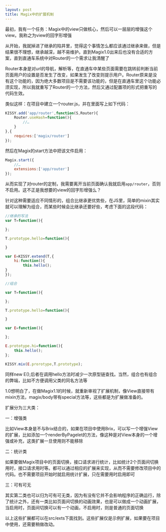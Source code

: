```yaml
---
layout: post
title: Magix中的扩展机制
---
```


最初，我有一个任务：Magix中的view只做核心，然后可以一层层的增强这个view。我称之为view的回字形增强

从开始，我就掉进了继承的陷井里，觉得这个事情怎么都应该通过继承来做，但是结果很不理想，继承越深，越不易维护。直到Magix1.0出来后也没有合适的方案，直到直通车系统中对Router的一个需求让我清醒了

Router本身是对url的导航，解析等，在直通车中某些页面需要在跳转前判断当前页面用户的设置是否发生了改变，如果发生了改变则提示用户。Router原来是没有这个功能的，因为绝大多数项目是不需要该功能的，但是在直通车里这个功能必须实现，所以我就重写了Router的一个方法，然后又通过配置项的形式把重写的代码生效。

类似这样：在项目中建立一个router.js，并在里面写上如下代码：

```javascript
KISSY.add('app/router',function(S,Router){
    Router.useHash=function(){
        //…
    }
},{
    requires:['magix/router']
});
```

然后在Magix的start方法中把该文件启用：

```javascript
Magix.start({
    //…
    extensions:['app/router']
});
```

从而实现了对router的定制，我需要离开当前页面确认我就启用`app/router`，否则不启用。这不正是我想要的view的回字形增强么？

针对这种需要适应不同情形的，组合比继承更优势些，在JS里，简单的mixin其实就可以理解为组合，而某些时候会比继承还要好些，考虑下面的这段代码：

```javascript
//继承的写法
var T=function(){

};

T.prototype.hello=function(){

}

var E=KISSY.extend(T,{
    hi:function(){
        this.hello();
}
});

//组合

var T=function(){

};

T.prototype.hello=function(){

}

var E=function(){

};

E.prototype.hi=function(){
    this.hello();
};

KISSY.mix(E.prorotype,T.prototype);
```

同样new E();后者在调用hello方法时减少一次原型链查找。当然，组合也有组合的弊端，比如不方便调用父类的同名方法等


1.0想明白了，在做Magix1.1的时候，就重新审视了扩展机制，像View直接带有mixin方法，magix/body带有special方法等，这些都是为扩展做准备的。

扩展分为三大类：

一：增强类

比如View本身是不与Brix结合的，如果在项目中使用Brix，可以写一个增强View的扩展，比如添加一个renderByPagelet的方法，像这种是对View本身的一个增强或补充，这类扩展一旦使用则不能移除

二：统计类

如果要做Magix项目中的页面切换，接口请求进行统计，比如统计2个页面间切换用时，接口请求用时等。都可以通过相应的扩展来实现，从而不需要修改项目中的代码。也不需要项目开始时就启用统计扩展，只在需要用时启用即可

三：可有可无

其实第二类也可以归为可有可无类，因为有没有它并不会影响程序的正确运行，除了统计之外，还有一类比如页面间切换的动画效果，也是可以做成一个动画扩展，当启用时，页面间切换可以有一个动画，不启用时，则是普通的页面切换


以上这些扩展都可以在src/exts下面找到。这些扩展仅是示例扩展，如果要在项目中使用，还需要稍做改动。